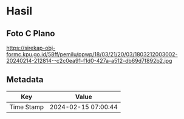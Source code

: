 # Hasil

## Foto C Plano

https://sirekap-obj-formc.kpu.go.id/58ff/pemilu/ppwp/18/03/21/20/03/1803212003002-20240214-212814--c2c0ea91-f1d0-427a-a512-db69d7f892b2.jpg


## Metadata

| Key        | Value               |
| ---------- | ------------------- |
| Time Stamp | 2024-02-15 07:00:44 |



